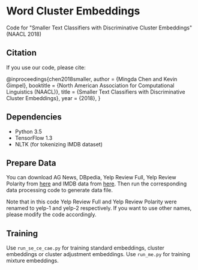 # Word Cluster Embeddings
Code for "Smaller Text Classifiers with Discriminative Cluster Embeddings" (NAACL 2018)

## Citation
If you use our code, please cite:

@inproceedings{chen2018smaller,
  author = {Mingda Chen and Kevin Gimpel},
  booktitle = {North American Association for Computational Linguistics (NAACL)},
  title = {Smaller Text Classifiers with Discriminative Cluster Embeddings},
  year = {2018},
}

## Dependencies

- Python 3.5
- TensorFlow 1.3
- NLTK (for tokenizing IMDB dataset)

## Prepare Data

You can download AG News, DBpedia, Yelp Review Full, Yelp Review Polarity from [here](http://goo.gl/JyCnZq) and IMDB data from [here](http://ai.stanford.edu/~amaas/data/sentiment/). Then run the corresponding data processing code to generate data file.

Note that in this code Yelp Review Full and Yelp Review Polarity were renamed to yelp-1 and yelp-2 respectively. If you want to use other names, please modify the code accordingly.

## Training

Use `run_se_ce_cae.py` for training standard embeddings, cluster embeddings or cluster adjustment embeddings. Use `run_me.py` for training mixture embeddings.